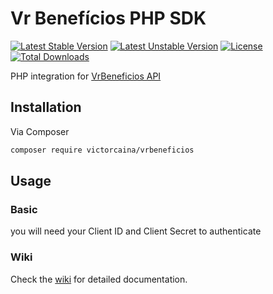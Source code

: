 # Vr Benefícios PHP SDK
[![Latest Stable Version](https://poser.pugx.org/getnet/getnet-php/v/stable)](https://packagist.org/packages/victorcaina/vrbeneficios)
[![Latest Unstable Version](https://poser.pugx.org/getnet/getnet-php/v/unstable)](https://packagist.org/packages/victorcaina/vrbeneficios)
[![License](https://poser.pugx.org/getnet/getnet-php/license)](https://packagist.org/packages/victorcaina/vrbeneficios)
[![Total Downloads](https://poser.pugx.org/getnet/getnet-php/downloads)](https://packagist.org/packages/victorcaina/vrbeneficios)

PHP integration for [VrBeneficios API](https://dev.vr.com.br/api-portal/)
<br>

## Installation
Via Composer
```sh
composer require victorcaina/vrbeneficios
```

## Usage
### Basic
you will need your Client ID and Client Secret to authenticate

### Wiki
Check the [wiki](https://github.com/victorcaina/vrbeneficios-php/wiki) for detailed documentation.
